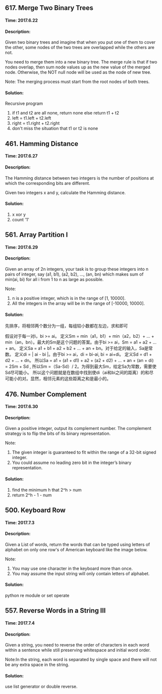 ## 617. Merge Two Binary Trees
#### Time: 2017.6.22
#### Description:
Given two binary trees and imagine that when you put one of them to cover the other, some nodes of the two trees are overlapped while the others are not.

You need to merge them into a new binary tree. The merge rule is that if two nodes overlap, then sum node values up as the new value of the merged node. Otherwise, the NOT null node will be used as the node of new tree.

Note: The merging process must start from the root nodes of both trees.
#### Solution:
Recursive program
1. if t1 and t2 are all none, return none else return t1 + t2
2. left = t1.left + t2.left
3. right = t1.right + t2.right
4. don't miss the situation that t1 or t2 is none

## 461. Hamming Distance
#### Time: 2017.6.27
#### Description:
The Hamming distance between two integers is the number of positions at which the corresponding bits are different.

Given two integers x and y, calculate the Hamming distance.
#### Solution:
1. x xor y
2. count '1'

## 561. Array Partition I
#### Time: 2017.6.29
#### Description:
Given an array of 2n integers, your task is to group these integers into n pairs of integer, say (a1, b1), (a2, b2), ..., (an, bn) which makes sum of min(ai, bi) for all i from 1 to n as large as possible.

Note:
1. n is a positive integer, which is in the range of [1, 10000].
2. All the integers in the array will be in the range of [-10000, 10000].
#### Solution:
先排序，将相邻两个数分为一组，每组较小数都在左边，求和即可

假设对于每一对i，bi >= ai。 定义Sm = min（a1，b1）+ min（a2，b2）+ … + min（an，bn）。最大的Sm是这个问题的答案。由于bi >= ai，Sm = a1 + a2 + … + an。 定义Sa = a1 + b1 + a2 + b2 + … + an + bn。对于给定的输入，Sa是常数。 定义di = | ai - bi |。由于bi >= ai，di = bi-ai, bi = ai+di。 定义Sd = d1 + d2 + … + dn。 所以Sa = a1 + (a1 + d1) + a2 + (a2 + d2) + … + an + (an + di) = 2Sm + Sd , 所以Sm =（Sa-Sd）/ 2。为得到最大Sm，给定Sa为常数，需要使Sd尽可能小。 所以这个问题就是在数组中找到使di（ai和bi之间的距离）的和尽可能小的对。显然，相邻元素的这些距离之和是最小的。

## 476. Number Complement
#### Time: 2017.6.30
#### Description:
Given a positive integer, output its complement number. The complement strategy is to flip the bits of its binary representation.

Note:
1. The given integer is guaranteed to fit within the range of a 32-bit signed integer.
2. You could assume no leading zero bit in the integer’s binary representation.
#### Solution:
1. find the minimum h that 2^h > num
2. return 2^h - 1 - num

## 500. Keyboard Row
#### Time: 2017.7.3
#### Description:
Given a List of words, return the words that can be typed using letters of alphabet on only one row's of American keyboard like the image below.

Note:
1. You may use one character in the keyboard more than once.
2. You may assume the input string will only contain letters of alphabet.
#### Solution:
python re module or set operate

## 557. Reverse Words in a String III
#### Time: 2017.7.4
#### Description:
Given a string, you need to reverse the order of characters in each word within a sentence while still preserving whitespace and initial word order.

Note:In the string, each word is separated by single space and there will not be any extra space in the string.
#### Solution:
use list generator or double reverse.

